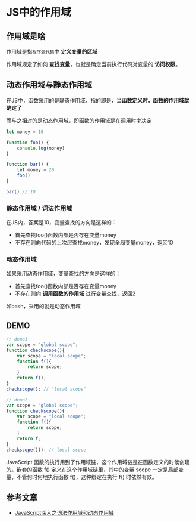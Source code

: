 # JS中的作用域

## 作用域是啥

作用域是指`程序源代码`中 **定义变量的区域**

作用域规定了如何 **查找变量**，也就是确定当前执行代码对变量的 **访问权限**。

## 动态作用域与静态作用域

在JS中，函数采用的是静态作用域，指的即是，**当函数定义时，函数的作用域就确定了**

而与之相对的是动态作用域，即函数的作用域是在调用时才决定

```js
let money = 10

function foo() {
    console.log(money)
}

function bar() {
    let money = 20
    foo()
}

bar() // 10
```

### 静态作用域 / 词法作用域

在JS内，答案是10，变量查找的方向是这样的：

- 首先查找foo()函数内部是否存在变量money
- 不存在则向代码的上次层查找money，发现全局变量money，返回10

### 动态作用域

如果采用动态作用域，变量查找的方向是这样的：

- 首先查找foo()函数内部是否存在变量money
- 不存在则向 **调用函数的作用域** 进行变量查找，返回2

如bash，采用的就是动态作用域

## DEMO

```js
// demo1
var scope = "global scope";
function checkscope(){
    var scope = "local scope";
    function f(){
        return scope;
    }
    return f();
}
checkscope(); // "local scope"

// demo2
var scope = "global scope";
function checkscope(){
    var scope = "local scope";
    function f(){
        return scope;
    }
    return f;
}
checkscope()(); // local scope
```

JavaScript 函数的执行用到了作用域链，这个作用域链是在函数定义的时候创建的。嵌套的函数 f() 定义在这个作用域链里，其中的变量 scope 一定是局部变量，不管何时何地执行函数 f()，这种绑定在执行 f() 时依然有效。

## 参考文章

- [JavaScript深入之词法作用域和动态作用域](https://github.com/mqyqingfeng/Blog/issues/3)
